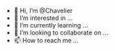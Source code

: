 - 👋 Hi, I’m @Chavelier
- 👀 I’m interested in ...
- 🌱 I’m currently learning ...
- 💞️ I’m looking to collaborate on ...
- 📫 How to reach me ...

<!---
Chavelier/Chavelier is a ✨ special ✨ repository because its `README.md` (this file) appears on your GitHub profile.
You can click the Preview link to take a look at your changes.
--->

